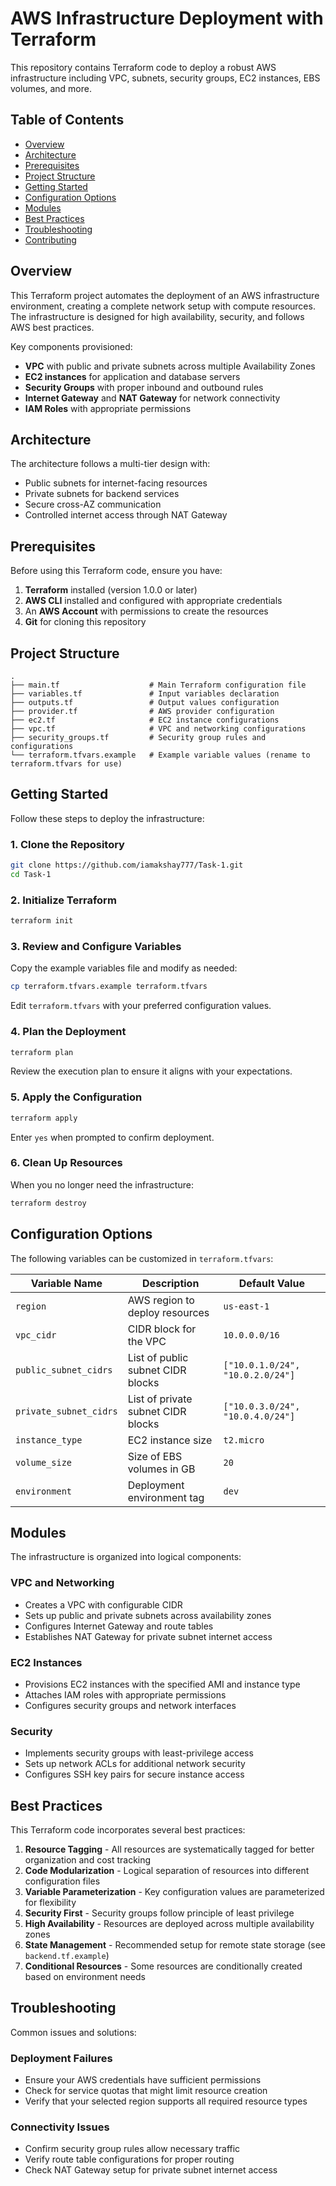 # AWS Infrastructure Deployment with Terraform

This repository contains Terraform code to deploy a robust AWS infrastructure including VPC, subnets, security groups, EC2 instances, EBS volumes, and more.

## Table of Contents

- [Overview](#overview)
- [Architecture](#architecture)
- [Prerequisites](#prerequisites)
- [Project Structure](#project-structure)
- [Getting Started](#getting-started)
- [Configuration Options](#configuration-options)
- [Modules](#modules)
- [Best Practices](#best-practices)
- [Troubleshooting](#troubleshooting)
- [Contributing](#contributing)

## Overview

This Terraform project automates the deployment of an AWS infrastructure environment, creating a complete network setup with compute resources. The infrastructure is designed for high availability, security, and follows AWS best practices.

Key components provisioned:
- **VPC** with public and private subnets across multiple Availability Zones
- **EC2 instances** for application and database servers
- **Security Groups** with proper inbound and outbound rules
- **Internet Gateway** and **NAT Gateway** for network connectivity
- **IAM Roles** with appropriate permissions

## Architecture

The architecture follows a multi-tier design with:
- Public subnets for internet-facing resources
- Private subnets for backend services
- Secure cross-AZ communication
- Controlled internet access through NAT Gateway

## Prerequisites

Before using this Terraform code, ensure you have:

1. **Terraform** installed (version 1.0.0 or later)
2. **AWS CLI** installed and configured with appropriate credentials
3. An **AWS Account** with permissions to create the resources
4. **Git** for cloning this repository

## Project Structure

```
.
├── main.tf                    # Main Terraform configuration file
├── variables.tf               # Input variables declaration
├── outputs.tf                 # Output values configuration
├── provider.tf                # AWS provider configuration
├── ec2.tf                     # EC2 instance configurations
├── vpc.tf                     # VPC and networking configurations
├── security_groups.tf         # Security group rules and configurations
└── terraform.tfvars.example   # Example variable values (rename to terraform.tfvars for use)
```

## Getting Started

Follow these steps to deploy the infrastructure:

### 1. Clone the Repository

```bash
git clone https://github.com/iamakshay777/Task-1.git
cd Task-1
```

### 2. Initialize Terraform

```bash
terraform init
```

### 3. Review and Configure Variables

Copy the example variables file and modify as needed:

```bash
cp terraform.tfvars.example terraform.tfvars
```

Edit `terraform.tfvars` with your preferred configuration values.

### 4. Plan the Deployment

```bash
terraform plan
```

Review the execution plan to ensure it aligns with your expectations.

### 5. Apply the Configuration

```bash
terraform apply
```

Enter `yes` when prompted to confirm deployment.

### 6. Clean Up Resources

When you no longer need the infrastructure:

```bash
terraform destroy
```

## Configuration Options

The following variables can be customized in `terraform.tfvars`:

| Variable Name | Description | Default Value |
|---------------|-------------|---------------|
| `region` | AWS region to deploy resources | `us-east-1` |
| `vpc_cidr` | CIDR block for the VPC | `10.0.0.0/16` |
| `public_subnet_cidrs` | List of public subnet CIDR blocks | `["10.0.1.0/24", "10.0.2.0/24"]` |
| `private_subnet_cidrs` | List of private subnet CIDR blocks | `["10.0.3.0/24", "10.0.4.0/24"]` |
| `instance_type` | EC2 instance size | `t2.micro` |
| `volume_size` | Size of EBS volumes in GB | `20` |
| `environment` | Deployment environment tag | `dev` |

## Modules

The infrastructure is organized into logical components:

### VPC and Networking
- Creates a VPC with configurable CIDR
- Sets up public and private subnets across availability zones
- Configures Internet Gateway and route tables
- Establishes NAT Gateway for private subnet internet access

### EC2 Instances
- Provisions EC2 instances with the specified AMI and instance type
- Attaches IAM roles with appropriate permissions
- Configures security groups and network interfaces

### Security
- Implements security groups with least-privilege access
- Sets up network ACLs for additional network security
- Configures SSH key pairs for secure instance access

## Best Practices

This Terraform code incorporates several best practices:

1. **Resource Tagging** - All resources are systematically tagged for better organization and cost tracking
2. **Code Modularization** - Logical separation of resources into different configuration files
3. **Variable Parameterization** - Key configuration values are parameterized for flexibility
4. **Security First** - Security groups follow principle of least privilege
5. **High Availability** - Resources are deployed across multiple availability zones
6. **State Management** - Recommended setup for remote state storage (see `backend.tf.example`)
7. **Conditional Resources** - Some resources are conditionally created based on environment needs

## Troubleshooting

Common issues and solutions:

### Deployment Failures
- Ensure your AWS credentials have sufficient permissions
- Check for service quotas that might limit resource creation
- Verify that your selected region supports all required resource types

### Connectivity Issues
- Confirm security group rules allow necessary traffic
- Verify route table configurations for proper routing
- Check NAT Gateway setup for private subnet internet access
